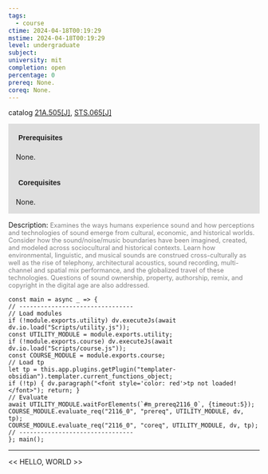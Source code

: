 ```yaml
---
tags:
  - course
ctime: 2024-04-18T00:19:29
mstime: 2024-04-18T00:19:29
level: undergraduate
subject: 
university: mit
completion: open
percentage: 0
prereq: None.
coreq: None.
---
```


catalog [21A.505[J]](http://student.mit.edu/catalog/m21Aa.html#21A.505), [STS.065[J]](http://student.mit.edu/catalog/mSTSa.html#STS.065)

<span style="display: block; padding: 15px; background-color: rgb(100, 100, 100, 0.2);"><font id="m_prereq2116_0" style="display: block; font-family: Arial, sans-serif; font-weight: bold; padding: 5px">Prerequisites</font><br><span id="prereq2116_0">None.</span></span>
<span style="display: block; padding: 15px; background-color: rgb(100, 100, 100, 0.2);"><font id="m_coreq2116_0" style="display: block; font-family: Arial, sans-serif; font-weight: bold; padding: 5px">Corequisites</font><br><span id="coreq2116_0">None.</span></span>

<font style="">Description:</font>
<font style="color: grey; font-size: 0.8rem;">Examines the ways humans experience sound and how perceptions and technologies of sound emerge from cultural, economic, and historical worlds. Consider how the sound/noise/music boundaries have been imagined, created, and modeled across sociocultural and historical contexts. Learn how environmental, linguistic, and musical sounds are construed cross-culturally as well as the rise of telephony, architectural acoustics, sound recording, multi-channel and spatial mix performance, and the globalized travel of these technologies. Questions of sound ownership, property, authorship, remix, and copyright in the digital age are also addressed.</font>

```dataviewjs
const main = async _ => {
// --------------------------------
// Load modules
if (!module.exports.utility) dv.executeJs(await dv.io.load("Scripts/utility.js"));
const UTILITY_MODULE = module.exports.utility;
if (!module.exports.course) dv.executeJs(await dv.io.load("Scripts/course.js"));
const COURSE_MODULE = module.exports.course;
// Load tp
let tp = this.app.plugins.getPlugin("templater-obsidian").templater.current_functions_object;
if (!tp) { dv.paragraph("<font style='color: red'>tp not loaded!</font>"); return; }
// Evaluate
await UTILITY_MODULE.waitForElements(`#m_prereq2116_0`, {timeout:5});
COURSE_MODULE.evaluate_req("2116_0", "prereq", UTILITY_MODULE, dv, tp);
COURSE_MODULE.evaluate_req("2116_0", "coreq", UTILITY_MODULE, dv, tp);
// --------------------------------
}; main();
```

---

<< HELLO, WORLD >>
